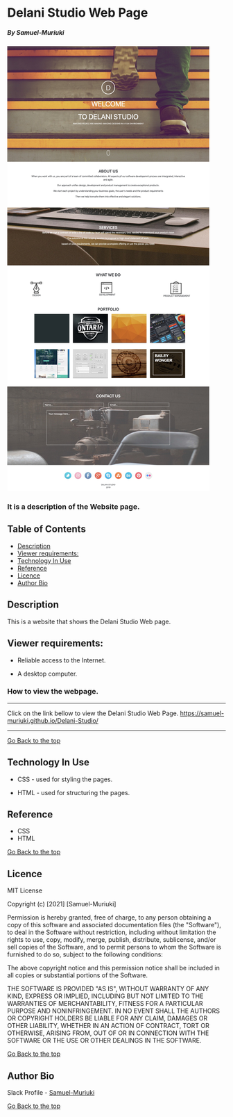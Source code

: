 # Delani Studio Web Page

##### By Samuel-Muriuki

![Website Image](/imgs/Delani-Studio.jpg)
### It is a description of the Website page.

## Table of Contents

+ [Description](#Description)
+ [Viewer requirements:](#Viewer-requirements)
+ [Technology In Use](#technology-in-use)
+ [Reference](#reference)
+ [Licence](#licence)
+ [Author Bio](#author-bio)

## Description
<p>This is a website that shows the Delani Studio Web page.</p>

## Viewer requirements:

* Reliable access to the Internet.

* A desktop computer.

### How to view the webpage.
****
Click on the link bellow to view the Delani Studio Web Page.
https://samuel-muriuki.github.io/Delani-Studio/
****
[Go Back to the top](#Delani-Studio-Web-Page)
## Technology In Use

* CSS - used for styling the pages.

* HTML - used for structuring the pages.

## Reference
* CSS
* HTML

[Go Back to the top](#Delani-Studio-Web-Page)

## Licence

MIT License

Copyright (c) [2021] [Samuel-Muriuki]

Permission is hereby granted, free of charge, to any person obtaining a copy
of this software and associated documentation files (the "Software"), to deal
in the Software without restriction, including without limitation the rights
to use, copy, modify, merge, publish, distribute, sublicense, and/or sell
copies of the Software, and to permit persons to whom the Software is
furnished to do so, subject to the following conditions:

The above copyright notice and this permission notice shall be included in all
copies or substantial portions of the Software.

THE SOFTWARE IS PROVIDED "AS IS", WITHOUT WARRANTY OF ANY KIND, EXPRESS OR
IMPLIED, INCLUDING BUT NOT LIMITED TO THE WARRANTIES OF MERCHANTABILITY,
FITNESS FOR A PARTICULAR PURPOSE AND NONINFRINGEMENT. IN NO EVENT SHALL THE
AUTHORS OR COPYRIGHT HOLDERS BE LIABLE FOR ANY CLAIM, DAMAGES OR OTHER
LIABILITY, WHETHER IN AN ACTION OF CONTRACT, TORT OR OTHERWISE, ARISING FROM,
OUT OF OR IN CONNECTION WITH THE SOFTWARE OR THE USE OR OTHER DEALINGS IN THE
SOFTWARE.

[Go Back to the top](#Delani-Studio-Web-Page)

## Author Bio

Slack Profile - [Samuel-Muriuki](https://app.slack.com/)

[Go Back to the top](#Delani-Studio-Web-Page)
